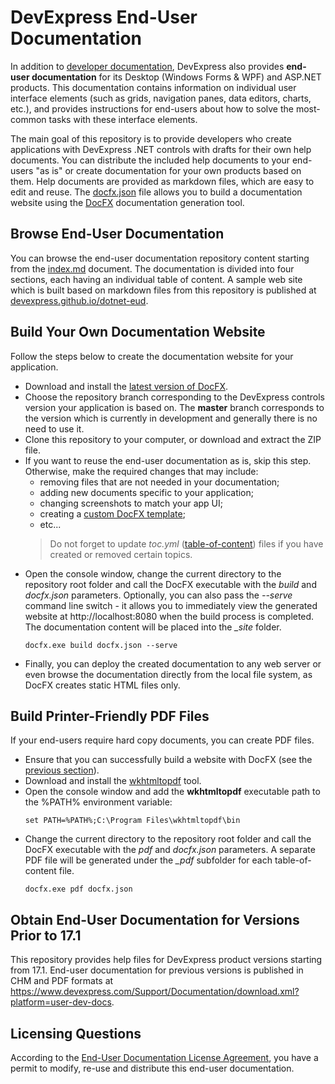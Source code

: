 # DevExpress End-User Documentation

In addition to [developer documentation](https://www.devexpress.com/Support/Documentation/), DevExpress also provides **end-user documentation** for its Desktop (Windows Forms & WPF) and ASP.NET products. This documentation contains information on individual user interface elements (such as grids, navigation panes, data editors, charts, etc.), and provides instructions for end-users about how to solve the most-common tasks with these interface elements.

The main goal of this repository is to provide developers who create applications with DevExpress .NET controls with drafts for their own help documents. You can distribute the included help documents to your end-users "as is" or create documentation for your own products based on them. Help documents are provided as markdown files, which are easy to edit and reuse. The [docfx.json](docfx.json) file allows you to build a documentation website using the [DocFX](https://dotnet.github.io/docfx/) documentation generation tool.

## Browse End-User Documentation
You can browse the end-user documentation repository content starting from the [index.md](index.md) document. The documentation is divided into four sections, each having an individual table of content. A sample web site which is built based on markdown files from this repository is published at [devexpress.github.io/dotnet-eud](https://devexpress.github.io/dotnet-eud/).

## Build Your Own Documentation Website
Follow the steps below to create the documentation website for your application. 
- Download and install the [latest version of DocFX](https://github.com/dotnet/docfx/releases). 
- Choose the repository branch corresponding to the DevExpress controls version your application is based on. The **master** branch corresponds to the version which is currently in development and generally there is no need to use it.
- Clone this repository to your computer, or download and extract the ZIP file.
- If you want to reuse the end-user documentation as is, skip this step. Otherwise, make the required changes that may include:
  - removing files that are not needed in your documentation;
  - adding new documents specific to your application;
  - changing screenshots to match your app UI;
  - creating a [custom DocFX template](https://dotnet.github.io/docfx/tutorial/howto_create_custom_template.html);
  - etc...
  > Do not forget to update *toc.yml* ([table-of-content](https://dotnet.github.io/docfx/tutorial/intro_toc.html)) files if you have created or removed certain topics.
- Open the console window, change the current directory to the repository root folder and call the DocFX executable with the *build* and *docfx.json* parameters. Optionally, you can also pass the *--serve* command line switch - it allows you to immediately view the generated website at http://localhost:8080 when the build process is completed. The documentation content will be placed into the *\_site* folder.
    ```
    docfx.exe build docfx.json --serve
    ```
- Finally, you can deploy the created documentation to any web server or even browse the documentation directly from the local file system, as DocFX creates static HTML files only.

## Build Printer-Friendly PDF Files
If your end-users require hard copy documents, you can create PDF files.
- Ensure that you can successfully build a website with DocFX (see the [previous section](#build-your-own-documentation-website)).
- Download and install the [wkhtmltopdf](https://github.com/wkhtmltopdf/wkhtmltopdf) tool.
- Open the console window and add the **wkhtmltopdf** executable path to the %PATH% environment variable:
    ```
    set PATH=%PATH%;C:\Program Files\wkhtmltopdf\bin
    ```
- Change the current directory to the repository root folder and call the DocFX executable with the *pdf* and *docfx.json* parameters. A separate PDF file will be generated under the *_pdf* subfolder for each table-of-content file.
    ```
    docfx.exe pdf docfx.json
    ```

## Obtain End-User Documentation for Versions Prior to 17.1
This repository provides help files for DevExpress product versions starting from 17.1. End-user documentation for previous versions is published in CHM and PDF formats at https://www.devexpress.com/Support/Documentation/download.xml?platform=user-dev-docs.

## Licensing Questions
According to the [End-User Documentation License Agreement](LICENSE.md), you have a permit to modify, re-use and distribute this end-user documentation.
